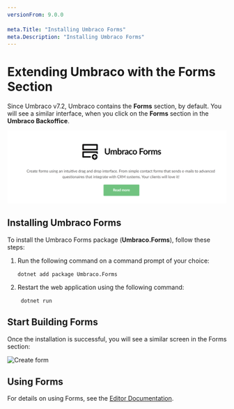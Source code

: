 ```yaml
---
versionFrom: 9.0.0

meta.Title: "Installing Umbraco Forms"
meta.Description: "Installing Umbraco Forms"
---
```


# Extending Umbraco with the Forms Section

Since Umbraco v7.2, Umbraco contains the **Forms** section, by default. You will see a similar interface, when you click on the **Forms** section in the **Umbraco Backoffice**.

![Form section in backoffice](images/Forms_Section_Backoffice.png)

## Installing Umbraco Forms

To install the Umbraco Forms package (**Umbraco.Forms**), follow these steps:

1. Run the following command on a command prompt of your choice:

    ```cli
    dotnet add package Umbraco.Forms
    ```

2. Restart the web application using the following command:

   ```cli
    dotnet run
    ```

## Start Building Forms

Once the installation is successful, you will see a similar screen in the Forms section:

![Create form](images/start-with-forms-v9.png)

## Using Forms

For details on using Forms, see the [Editor Documentation](../../Editor).
